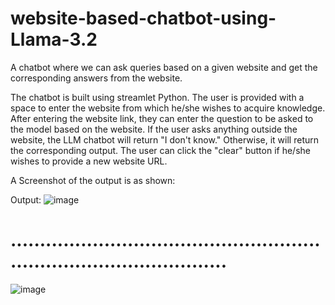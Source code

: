 # website-based-chatbot-using-Llama-3.2
A chatbot where we can ask queries based on a given website and get the corresponding answers from the website. 

The chatbot is built using streamlet Python. 
The user is provided with a space to enter the website from which he/she wishes to acquire knowledge. 
After entering the website link, they can enter the question to be asked to the model based on the website.
If the user asks anything outside the website, the LLM chatbot will return "I don't know." Otherwise, it will return the corresponding output.
The user can click the "clear" button if he/she wishes to provide a new website URL.

A Screenshot of the output is as shown:

Output:
![image](https://github.com/user-attachments/assets/694781f8-96ab-42e6-962c-a4303bcb2321)

# ..........................................................................................

![image](https://github.com/user-attachments/assets/ebb7ee8b-4634-4d11-aa17-091bfbcb704c)


